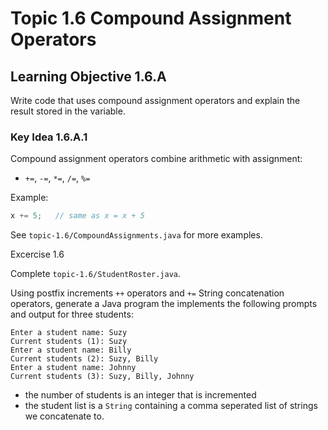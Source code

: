 # Topic 1.6 Compound Assignment Operators

## Learning Objective 1.6.A

Write code that uses compound assignment operators and explain the result stored in the variable.  

### Key Idea 1.6.A.1

Compound assignment operators combine arithmetic with assignment:  
- `+=`, `-=`, `*=`, `/=`, `%=`  

Example:  
```java
x += 5;   // same as x = x + 5
```

See `topic-1.6/CompoundAssignments.java` for more examples.

Excercise 1.6

Complete `topic-1.6/StudentRoster.java`.

Using postfix increments `++` operators and `+=` String concatenation operators,
generate a Java program the implements the following prompts and output for three students:

```
Enter a student name: Suzy
Current students (1): Suzy
Enter a student name: Billy
Current students (2): Suzy, Billy
Enter a student name: Johnny
Current students (3): Suzy, Billy, Johnny
```

* the number of students is an integer that is incremented
* the student list is a `String` containing a comma seperated list of strings we concatenate to.
